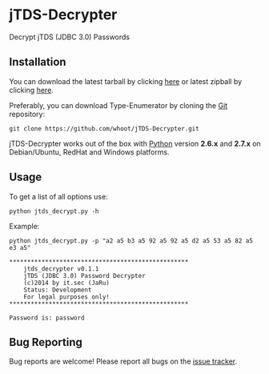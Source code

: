 jTDS-Decrypter
==============

Decrypt jTDS (JDBC 3.0) Passwords

Installation
----

You can download the latest tarball by clicking [here](https://github.com/whoot/jTDS-Decrypter/tarball/master) or latest zipball by clicking  [here](https://github.com/whoot/jTDS-Decrypter/archive/master.zip).

Preferably, you can download Type-Enumerator by cloning the [Git](https://github.com/whoot/jTDS-Decrypter) repository:

    git clone https://github.com/whoot/jTDS-Decrypter.git

jTDS-Decrypter works out of the box with [Python](http://www.python.org/download/) version **2.6.x** and **2.7.x** on Debian/Ubuntu, RedHat and Windows platforms.

Usage
----

To get a list of all options use:

    python jtds_decrypt.py -h
    
Example:

	python jtds_decrypt.py -p "a2 a5 b3 a5 92 a5 92 a5 d2 a5 53 a5 82 a5 e3 a5"
	
	**************************************************
        jtds_decrypter v0.1.1
        jTDS (JDBC 3.0) Password Decrypter
        (c)2014 by it.sec (JaRu)
        Status: Development
        For legal purposes only!
	**************************************************
	
	Password is: password

Bug Reporting
----
Bug reports are welcome! Please report all bugs on the [issue tracker](https://github.com/whoot/jTDS-Decrypter/issues).
